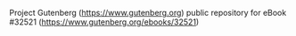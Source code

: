 Project Gutenberg (https://www.gutenberg.org) public repository for eBook #32521 (https://www.gutenberg.org/ebooks/32521)
